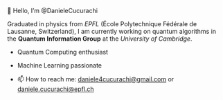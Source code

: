 👋 Hello, I’m @DanieleCucurachi 

Graduated in physics from *EPFL* (École Polytechnique Fédérale de Lausanne, Switzerland), I am currently working on quantum algorithms in the **Quantum Information Group** at the *University of Cambridge*.

- Quantum Computing enthusiast

- Machine Learning passionate

- 📫 How to reach me: daniele4cucurachi@gmail.com or daniele.cucurachi@epfl.ch

